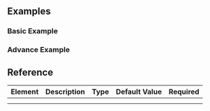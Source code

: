 ## Examples

### Basic Example

### Advance Example

## Reference

| Element | Description | Type | Default Value | Required |
|---------|-------------|------|---------------|----------|
|         |             |      |               |          |
|         |             |      |               |          |

